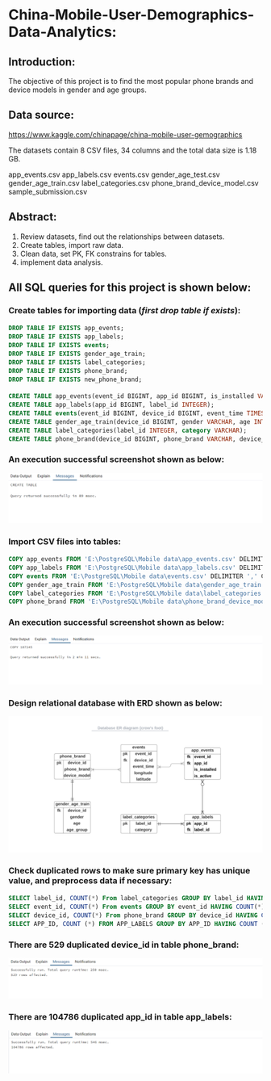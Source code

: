 # **China-Mobile-User-Demographics-Data-Analytics:**

## **Introduction:**

The objective of this project is to find the most popular phone brands and device models in gender and age groups.

## **Data source:**

https://www.kaggle.com/chinapage/china-mobile-user-gemographics

The datasets contain 8 CSV files, 34 columns and the total data size is 1.18 GB.

app_events.csv
app_labels.csv
events.csv
gender_age_test.csv
gender_age_train.csv
label_categories.csv
phone_brand_device_model.csv
sample_submission.csv

## **Abstract:**

1. Review datasets, find out the relationships between datasets.
2. Create tables, import raw data.
3. Clean data, set PK, FK constrains for tables.
4. implement data analysis.

## **All SQL queries for this project is shown below:**

### **Create tables for importing data (*first drop table if exists*):**

```SQL
DROP TABLE IF EXISTS app_events;
DROP TABLE IF EXISTS app_labels;
DROP TABLE IF EXISTS events;
DROP TABLE IF EXISTS gender_age_train;
DROP TABLE IF EXISTS label_categories;
DROP TABLE IF EXISTS phone_brand;
DROP TABLE IF EXISTS new_phone_brand;

CREATE TABLE app_events(event_id BIGINT, app_id BIGINT, is_installed VARCHAR, is_active VARCHAR);
CREATE TABLE app_labels(app_id BIGINT, label_id INTEGER);
CREATE TABLE events(event_id BIGINT, device_id BIGINT, event_time TIMESTAMP, longitude NUMERIC, latitude NUMERIC);
CREATE TABLE gender_age_train(device_id BIGINT, gender VARCHAR, age INTEGER, age_group VARCHAR);
CREATE TABLE label_categories(label_id INTEGER, category VARCHAR);
CREATE TABLE phone_brand(device_id BIGINT, phone_brand VARCHAR, device_model VARCHAR);
```

### **An execution successful screenshot shown as below:**

![](https://github.com/BaomeiW/China-Mobile-User-Demographics-Data-Analytics/blob/main/results/create%20table%20execution%20result.png)

### **Import CSV files into tables:**

```SQL
COPY app_events FROM 'E:\PostgreSQL\Mobile data\app_events.csv' DELIMITER ',' CSV HEADER; 
COPY app_labels FROM 'E:\PostgreSQL\Mobile data\app_labels.csv' DELIMITER ',' CSV HEADER;
COPY events FROM 'E:\PostgreSQL\Mobile data\events.csv' DELIMITER ',' CSV HEADER;
COPY gender_age_train FROM 'E:\PostgreSQL\Mobile data\gender_age_train.csv' DELIMITER ',' CSV HEADER;
COPY label_categories FROM 'E:\PostgreSQL\Mobile data\label_categories.csv' DELIMITER ',' CSV HEADER;
COPY phone_brand FROM 'E:\PostgreSQL\Mobile data\phone_brand_device_model.csv' DELIMITER ',' CSV HEADER;
```

### **An execution successful screenshot shown as below:**

![](https://github.com/BaomeiW/China-Mobile-User-Demographics-Data-Analytics/blob/main/results/import%20data%20execution%20result%20.png)

### **Design relational database with ERD shown as below:**

![](https://github.com/BaomeiW/China-Mobile-User-Demographics-Data-Analytics/blob/main/results/ER%20Diagram.png)

### **Check duplicated rows to make sure primary key has unique value, and preprocess data if necessary:**

```SQL
SELECT label_id, COUNT(*) From label_categories GROUP BY label_id HAVING COUNT(*) > 1;
SELECT event_id, COUNT(*) From events GROUP BY event_id HAVING COUNT(*) > 1;
SELECT device_id, COUNT(*) From phone_brand GROUP BY device_id HAVING COUNT(*) > 1;
SELECT APP_ID, COUNT (*) FROM APP_LABELS GROUP BY APP_ID HAVING COUNT (*) > 1;
```
### **There are 529 duplicated device_id in table phone_brand:**

![](https://github.com/BaomeiW/China-Mobile-User-Demographics-Data-Analytics/blob/main/results/device_id%20check.png)

### **There are 104786 duplicated app_id in table app_labels:**

![](https://github.com/BaomeiW/China-Mobile-User-Demographics-Data-Analytics/blob/main/results/app_id%20check.png)



